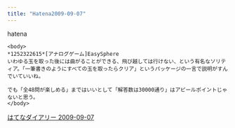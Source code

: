 ```yaml
---
title: "Hatena2009-09-07"
---
```


hatena

```
<body>
*1252322615*[アナログゲーム]EasySphere
いわゆる玉を取った後には曲がることができる、飛び越しては行けない、という有名なソリティア。「一筆書きのようにすべての玉を取ったらクリア」というパッケージの一言で説明がすんでいていいね。

でも「全48問が楽しめる」まではいいとして「解答数は30000通り」はアピールポイントじゃないと思う。
</body>
```


[はてなダイアリー 2009-09-07](https://nishiohirokazu.hatenadiary.org/archive/2009/09/07)